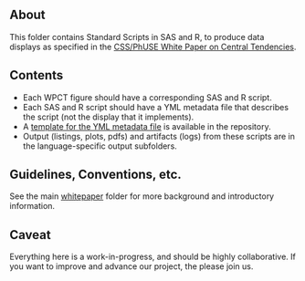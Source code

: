 About
-----
This folder contains Standard Scripts in SAS and R, to produce data displays as specified in the [CSS/PhUSE White Paper on Central Tendencies](http://www.phuse.eu/publications.aspx).

Contents
--------
* Each WPCT figure should have a corresponding SAS and R script.
* Each SAS and R script should have a YML metadata file that describes the script (not the display that it implements).
* A [template for the YML metadata file](https://github.com/phuse-org/phuse-scripts/blob/master/MetaData_template.yml) is available in the repository.
* Output (listings, plots, pdfs) and artifacts (logs) from these scripts are in the language-specific output subfolders.

Guidelines, Conventions, etc.
--------------------------------
See the main [whitepaper](https://github.com/phuse-org/phuse-scripts/tree/master/whitepapers) folder for more background and introductory information.

Caveat
------
Everything here is a work-in-progress, and should be highly collaborative. If you want to improve and advance our project, the please join us.
